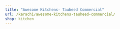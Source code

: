 ```yaml
---
title: "Awesome Kitchens- Tauheed Commercial"
url: /karachi/awesome-kitchens-tauheed-commercial/
shop: kitchen
---
```

